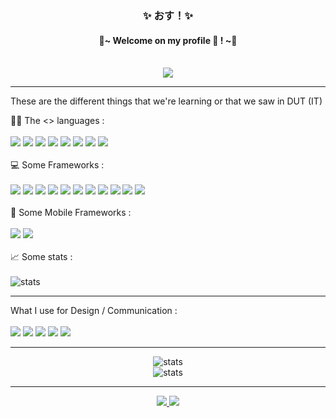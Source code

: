 <h3 align=center> ✨ おす！✨ </h3>
<h4 align=center> 🌸~ Welcome on my profile 👋 ! ~🌸</h4>
<br>
<div align=center>
  <a target="_blank" href="https://leane-muller-portfolio.netlify.app">   
    <img src="https://user-images.githubusercontent.com/42692272/154658280-67db4811-04f2-4937-84fd-c52aa3df117f.svg">
  </a>
</div>

---------

<!-- I'm currently ....
<li> 📚 Learning Ux/Ui Design </li>
<li> 🎌 Learning Japanese :D </li>
<li> 📖 🐛 Looking for an  apprenticeship in Ux/Ui Design </li>

--------- -->
These are the different things that we're learning or that we saw in DUT (IT)


👨‍💻 The <> languages :
<br><br>
<img src="https://img.shields.io/badge/HTML5-E34F26?style=for-the-badge&logo=html5&logoColor=white">
<img src="https://img.shields.io/badge/CSS3-1572B6?style=for-the-badge&logo=css3&logoColor=white">
<img src="https://img.shields.io/badge/JavaScript-323330?style=for-the-badge&logo=javascript&logoColor=F7DF1E">
<img src="https://img.shields.io/badge/PHP-777BB4?style=for-the-badge&logo=php&logoColor=white">
<img src="https://img.shields.io/badge/C-00599C?style=for-the-badge&logo=c&logoColor=white">
<img src="https://img.shields.io/badge/C%2B%2B-00599C?style=for-the-badge&logo=c%2B%2B&logoColor=white">
<img src="https://img.shields.io/badge/Java-ED8B00?style=for-the-badge&logo=java&logoColor=white">
<img src="https://img.shields.io/badge/MySQL-00000F?style=for-the-badge&logo=mysql&logoColor=white">
<br><br>
💻 Some Frameworks :
<br><br>
<img src="https://img.shields.io/badge/Sass-CC6699?style=for-the-badge&logo=sass&logoColor=white">
<img src="https://img.shields.io/badge/Bootstrap-563D7C?style=for-the-badge&logo=bootstrap&logoColor=white">
<img src="https://img.shields.io/badge/Expo-1B1F23?style=for-the-badge&logo=expo&logoColor=white">
<img src="https://img.shields.io/badge/Font_Awesome-339AF0?style=for-the-badge&logo=fontawesome&logoColor=white">
<img src="https://img.shields.io/badge/jQuery-0769AD?style=for-the-badge&logo=jquery&logoColor=white">
<img src="https://img.shields.io/badge/Markdown-000000?style=for-the-badge&logo=markdown&logoColor=white">
<img src="https://img.shields.io/badge/Node.js-339933?style=for-the-badge&logo=nodedotjs&logoColor=white">
<img src="https://img.shields.io/badge/npm-CB3837?style=for-the-badge&logo=npm&logoColor=white">
<img src="https://img.shields.io/badge/React-20232A?style=for-the-badge&logo=react&logoColor=61DAFB">
<img src="https://img.shields.io/badge/Symfony-000000?style=for-the-badge&logo=Symfony&logoColor=white">
<img src="https://img.shields.io/badge/Xampp-F37623?style=for-the-badge&logo=xampp&logoColor=white">
<br><br>
📱 Some Mobile Frameworks :
<br><br>
<img src="https://img.shields.io/badge/Cordova-35434F?style=for-the-badge&logo=apache-cordova&logoColor=E8E8E8">
<img src="https://img.shields.io/badge/Flutter-02569B?style=for-the-badge&logo=flutter&logoColor=white">
<br><br>
📈 Some stats :
<br><br>
<img align="center" src="https://github-readme-stats.vercel.app/api/top-langs?username=AyatoKirishima&show_icons=true&locale=en&layout=compact" alt="stats" />


<!--<img src="">-->

--------- 

What I use for Design / Communication : 
<br><br>
<img src="https://img.shields.io/badge/Figma-F24E1E?style=for-the-badge&logo=figma&logoColor=white">
<img src="https://img.shields.io/badge/Adobe%20XD-FF61F6?style=for-the-badge&logo=Adobe%20XD&logoColor=white">
<img src="https://img.shields.io/badge/Canva-%2300C4CC.svg?&style=for-the-badge&logo=Canva&logoColor=white">
<img src="https://img.shields.io/badge/Adobe%20Lightroom-31A8FF?style=for-the-badge&logo=Adobe%20Lightroom&logoColor=white">
<img src="https://img.shields.io/badge/Adobe%20Photoshop-31A8FF?style=for-the-badge&logo=Adobe%20Photoshop&logoColor=black">

<!--A little more about me ...
<li> 🍀🎍🦗 I love insects and plants </li>
<li> 💙🔵☄️ My favorite color is blue </li>
<br>-->

--------- 

<div align=center>
  <img src="https://github-readme-stats.vercel.app/api?username=AyatoKirishima&show_icons=true" alt="stats" />
</div>

<!-- ![Jan De Dobeleer's GitHub stats](https://github-readme-stats.vercel.app/api?username=AyatoKirishima&show_icons=true) -->
<div align=center>
  <img src="https://github-readme-streak-stats.herokuapp.com/?user=AyatoKirishima&" alt="stats" />
</div>


---------

<div align=center>
  <a target="_blank" href="https://www.linkedin.com/in/leane-muller/"> 
    <img src="https://img.shields.io/badge/LinkedIn-0077B5?style=for-the-badge&logo=linkedin&logoColor=white">
  </a>

  <a target="_blank" href="https://www.instagram.com/blue_sakura_13/"> 
      <img src="https://img.shields.io/badge/Instagram-E4405F?style=for-the-badge&logo=instagram&logoColor=white">
  </a>

 </div>
<!--
---------
<img src="">
<a href="https://buymeacoff.ee/leanemuller" target="_blank"><img src="https://www.buymeacoffee.com/assets/img/custom_images/orange_img.png" alt="Buy Me A Coffee" style="height: 41px !important;width: 174px !important;box-shadow: 0px 3px 2px 0px rgba(190, 190, 190, 0.5) !important;-webkit-box-shadow: 0px 3px 2px 0px rgba(190, 190, 190, 0.5) !important;" ></a>

<li> </li>
**AyatoKirishima/AyatoKirishima** is a ✨ _special_ ✨ repository because its `README.md` (this file) appears on your GitHub profile.

Here are some ideas to get you started:

- 🔭 I’m currently working on ...
- 🌱 I’m currently learning ...
- 👯 I’m looking to collaborate on ...
- 🤔 I’m looking for help with ...
- 💬 Ask me about ...
- 📫 How to reach me: ...
- 😄 Pronouns: ...
- ⚡ Fun fact: ...
-->

